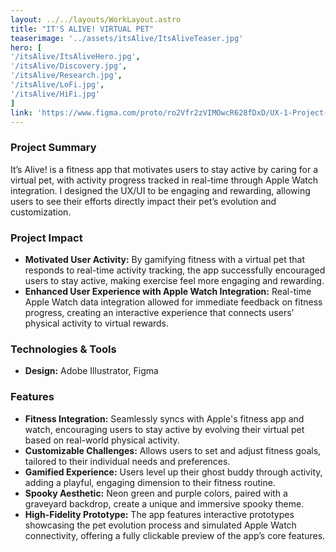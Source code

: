 ```yaml
---
layout: ../../layouts/WorkLayout.astro
title: "IT'S ALIVE! VIRTUAL PET"
teaserimage: '../assets/itsAlive/ItsAliveTeaser.jpg'
hero: [
'/itsAlive/ItsAliveHero.jpg',
'/itsAlive/Discovery.jpg',
'/itsAlive/Research.jpg',
'/itsAlive/LoFi.jpg',
'/itsAlive/HiFi.jpg'
]
link: 'https://www.figma.com/proto/ro2Vfr2zVIMOwcR628fDxD/UX-1-Project-%235%3A-Choose-Your-Own?node-id=451-2191&t=vIXbWgBPq11v6vw2-1&scaling=scale-down&content-scaling=fixed&page-id=451%3A1384&starting-point-node-id=451%3A4118'
---
```


### Project Summary
<div class="project-summary">
It’s Alive! is a fitness app that motivates users to stay active by caring for a virtual pet, with activity progress tracked in real-time through Apple Watch integration. I designed the UX/UI to be engaging and rewarding, allowing users to see their efforts directly impact their pet’s evolution and customization.
</div>

### Project Impact
* **Motivated User Activity:** By gamifying fitness with a virtual pet that responds to real-time activity tracking, the app successfully encouraged users to stay active, making exercise feel more engaging and rewarding.
* **Enhanced User Experience with Apple Watch Integration:** Real-time Apple Watch data integration allowed for immediate feedback on fitness progress, creating an interactive experience that connects users’ physical activity to virtual rewards.

### Technologies & Tools
* **Design:** Adobe Illustrator, Figma

### Features

* **Fitness Integration:** Seamlessly syncs with Apple's fitness app and watch, encouraging users to stay active by evolving their virtual pet based on real-world physical activity.
* **Customizable Challenges:** Allows users to set and adjust fitness goals, tailored to their individual needs and preferences.
* **Gamified Experience:** Users level up their ghost buddy through activity, adding a playful, engaging dimension to their fitness routine.
* **Spooky Aesthetic:** Neon green and purple colors, paired with a graveyard backdrop, create a unique and immersive spooky theme.
* **High-Fidelity Prototype:** The app features interactive prototypes showcasing the pet evolution process and simulated Apple Watch connectivity, offering a fully clickable preview of the app’s core features.
